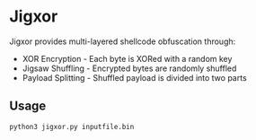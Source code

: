 # Jigxor
Jigxor provides multi-layered shellcode obfuscation through:
- XOR Encryption - Each byte is XORed with a random key
- Jigsaw Shuffling - Encrypted bytes are randomly shuffled
- Payload Splitting - Shuffled payload is divided into two parts

## Usage
```bash
python3 jigxor.py inputfile.bin
